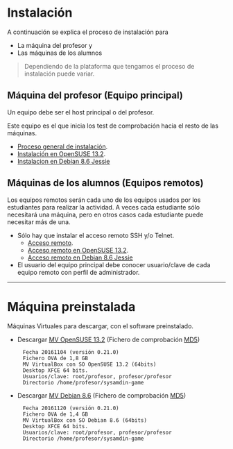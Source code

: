 
# Instalación

A continuación se explica el proceso de instalación para
* La máquina del profesor y
* Las máquinas de los alumnos

> Dependiendo de la plataforma que tengamos el proceso de instalación puede variar.

## Máquina del profesor (Equipo principal)

Un equipo debe ser el host principal o del profesor.

Este equipo es el que inicia los test de comprobación hacia el resto de las máquinas.

* [Proceso general de instalación](./general/profesor.md).
* [Instalación en OpenSUSE 13.2](./opensuse/profesor.md).
* [Instalacion en Debian 8.6 Jessie](./debian/profesor.md)

## Máquinas de los alumnos (Equipos remotos)

Los equipos remotos serán cada uno de los equipos usados por los estudiantes
para realizar la actividad. A veces cada estudiante sólo necesitará una máquina,
pero en otros casos cada estudiante puede necesitar más de una.

* Sólo hay que instalar el acceso remoto SSH y/o Telnet.
    * [Acceso remoto](./general/alumno.md).
    * [Acceso remoto en OpenSUSE 13.2](./opensuse/alumno.md).
    * [Acceso remoto en Debian 8.6 Jessie](./debian/alumno.md)
* El usuario del equipo principal debe conocer usuario/clave de cada equipo
remoto con perfil de administrador.

---

# Máquina preinstalada

Máquinas Virtuales para  descargar, con el software preinstalado.
* Descargar [MV OpenSUSE 13.2](http://dvarrui.webfactional.com/sysadmingame/sysadmingame-opensuse-noviembre16.ova)
 (Fichero de comprobación [MD5](http://dvarrui.webfactional.com/sysadmingame/sysadmingame-opensuse-noviembre16.md5))

```
     Fecha 20161104 (versión 0.21.0)
     Fichero OVA de 1,8 GB
     MV VirtualBox con SO OpenSUSE 13.2 (64bits)
     Desktop XFCE 64 bits.
     Usuarios/clave: root/profesor, profesor/profesor
     Directorio /home/profesor/sysamdin-game
```
* Descargar [MV Debian 8.6](http://dvarrui.webfactional.com/sysadmingame/sysadmingame-debian-noviembre16.ova)
 (Fichero de comprobación [MD5](http://dvarrui.webfactional.com/sysadmingame/sysadmingame-debian-noviembre16.md5))

```
     Fecha 20161120 (versión 0.21.0)
     Fichero OVA de 1,4 GB
     MV VirtualBox con SO Debian 8.6 (64bits)
     Desktop XFCE 64 bits.
     Usuarios/clave: root/profesor, profesor/profesor
     Directorio /home/profesor/sysamdin-game
```
